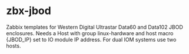 # zbx-jbod

Zabbix templates for Western Digital Ultrastar Data60 and Data102 JBOD enclosures. Needs a Host with group linux-hardware and host macro {JBOD_IP} set to IO module IP address. For dual IOM systems use two hosts.
